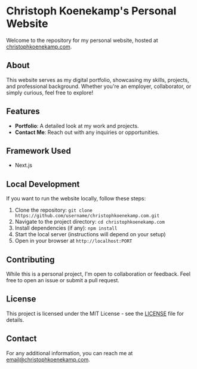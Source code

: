 # Christoph Koenekamp's Personal Website

Welcome to the repository for my personal website, hosted at [christophkoenekamp.com](http://www.christophkoenekamp.com).

## About

This website serves as my digital portfolio, showcasing my skills, projects, and professional background. Whether you're an employer, collaborator, or simply curious, feel free to explore!

## Features

- **Portfolio**: A detailed look at my work and projects.
- **Contact Me**: Reach out with any inquiries or opportunities.

## Framework Used

- Next.js

## Local Development

If you want to run the website locally, follow these steps:

1. Clone the repository: `git clone https://github.com/username/christophkoenekamp.com.git`
2. Navigate to the project directory: `cd christophkoenekamp.com`
3. Install dependencies (if any): `npm install`
4. Start the local server (instructions will depend on your setup)
5. Open in your browser at `http://localhost:PORT`

## Contributing

While this is a personal project, I'm open to collaboration or feedback. Feel free to open an issue or submit a pull request.

## License

This project is licensed under the MIT License - see the [LICENSE](LICENSE) file for details.

## Contact

For any additional information, you can reach me at [email@christophkoenekamp.com](mailto:email@christophkoenekamp.com).

